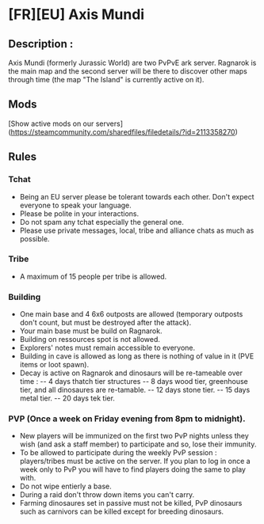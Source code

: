 # [FR][EU] Axis Mundi 

## Description : 

Axis Mundi (formerly Jurassic World) are two PvPvE ark server. Ragnarok is the main map and the second server will be there to discover other maps through time (the map "The Island" is currently active on it).

## Mods

[Show active mods on our servers] (https://steamcommunity.com/sharedfiles/filedetails/?id=2113358270)

## Rules

### Tchat

- Being an EU server please be tolerant towards each other. Don't expect everyone to speak your language.
- Please be polite in your interactions.
- Do not spam any tchat especially the general one.
- Please use private messages, local, tribe and alliance chats as much as possible.

### Tribe

- A maximum of 15 people per tribe is allowed.

### Building

- One main base and 4 6x6 outposts are allowed (temporary outposts don't count, but must be destroyed after the attack).
- Your main base must be build on Ragnarok.
- Building on ressources spot is not allowed.
- Explorers' notes must remain accessible to everyone.
- Building in cave is allowed as long as there is nothing of value in it (PVE items or loot spawn).
- Decay is active on Ragnarok and dinosaurs will be re-tameable over time :
-- 4 days thatch tier structures
-- 8 days wood tier, greenhouse tier, and all dinosaures are re-tamable.
-- 12 days stone tier.
-- 15 days metal tier.
-- 20 days tek tier.

### PVP (Once a week on Friday evening from 8pm to midnight). 

- New players will be immunized on the first two PvP nights unless they wish (and ask a staff member) to participate and so, lose their immunity.
- To be allowed to participate during the weekly PvP session : players/tribes must be active on the server. If you plan to log in once a week only to PvP you will have to find players doing the same to play with.
- Do not wipe entierly a base.
- During a raid don't throw down items you can't carry.
- Farming dinosaures set in passive must not be killed, PvP dinosaurs such as carnivors can be killed except for breeding dinosaurs.